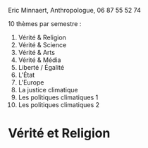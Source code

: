 Eric Minnaert, Anthropologue, 06 87 55 52 74

10 thèmes par semestre :
1. Vérité & Religion
2. Vérité & Science
3. Vérité & Arts
4. Vérité & Média
5. Liberté / Égalité
6. L'État
7. L'Europe
8. La justice climatique
9. Les politiques climatiques 1
10. Les politiques climatiques 2


# Vérité et Religion



